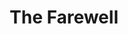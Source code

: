 ---
title: "The Farewell"
year: 2019
rating: 3.5
stars: "★★★½"
rewatched: false
permalink: "the-farewell-2019"
watched_on: 2020-07-24
---